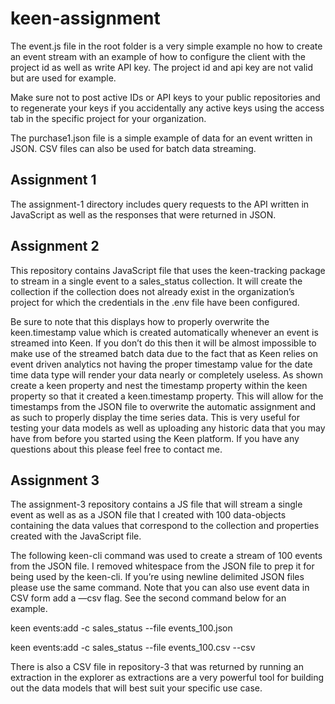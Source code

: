 # keen-assignment

The event.js file in the root folder is a very simple example no how to create an event stream with an example of how to configure the client with the project id as well as write API key. The project id and api key are not valid but are used for example. 

Make sure not to post active IDs or API keys to your public repositories and to regenerate your keys if you accidentally any active keys using the access tab in the specific project for your organization.

The purchase1.json file is a simple example of data for an event written in JSON. CSV files can also be used for batch data streaming.

## Assignment 1

The assignment-1 directory includes query requests to the API written in JavaScript as well as the responses that were returned in JSON.

## Assignment 2 

This repository contains JavaScript file that uses the keen-tracking package to stream in a single event to a sales_status collection. It will create the collection if the collection does not already exist in the organization’s project for which the credentials in the .env file have been configured. 

Be sure to note that this displays how to properly overwrite the keen.timestamp value which is created automatically whenever an event is streamed into Keen. If you don’t do this then it will be almost impossible to make use of the streamed batch data due to the fact that as Keen relies on event driven analytics not having the proper timestamp value for the date time data type will render your data nearly or completely useless. As shown create a keen property and nest the timestamp property within the keen property so that it created a keen.timestamp property. This will allow for the timestamps from the JSON file to overwrite the automatic assignment and as such to properly display the time series data. This is very useful for testing your data models as well as uploading any historic data that you may have from before you started using the Keen platform. If you have any questions about this please feel free to contact me. 

## Assignment 3

The assignment-3 repository contains a JS file that will stream a single event as well as as a JSON file that I created with 100 data-objects containing the data values that correspond to the collection and properties created with the JavaScript file. 

The following keen-cli command was used to create a stream of 100 events from the JSON file. I removed whitespace from the JSON file to prep it for being used by the keen-cli. If you’re using newline delimited JSON files please use the same command. Note that you can also use event data in CSV form add a —csv flag. See the second command below for an example.

keen events:add -c sales_status --file events_100.json

keen events:add -c sales_status --file events_100.csv --csv


There is also a CSV file in repository-3 that was returned by running an extraction in the explorer as extractions are a very powerful tool for building out the data models that will best suit your specific use case.



